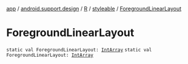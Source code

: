 [app](../../../index.md) / [android.support.design](../../index.md) / [R](../index.md) / [styleable](index.md) / [ForegroundLinearLayout](.)

# ForegroundLinearLayout

`static val ForegroundLinearLayout: `[`IntArray`](https://kotlinlang.org/api/latest/jvm/stdlib/kotlin/-int-array/index.html)
`static val ForegroundLinearLayout: `[`IntArray`](https://kotlinlang.org/api/latest/jvm/stdlib/kotlin/-int-array/index.html)